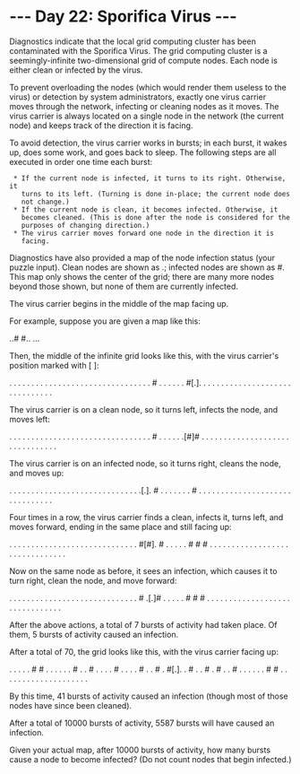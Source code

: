 # --- Day 22: Sporifica Virus ---

   Diagnostics indicate that the local grid computing cluster has been
   contaminated with the Sporifica Virus. The grid computing cluster is a
   seemingly-infinite two-dimensional grid of compute nodes. Each node is
   either clean or infected by the virus.

   To prevent overloading the nodes (which would render them useless to the
   virus) or detection by system administrators, exactly one virus carrier
   moves through the network, infecting or cleaning nodes as it moves. The
   virus carrier is always located on a single node in the network (the
   current node) and keeps track of the direction it is facing.

   To avoid detection, the virus carrier works in bursts; in each burst, it
   wakes up, does some work, and goes back to sleep. The following steps are
   all executed in order one time each burst:

     * If the current node is infected, it turns to its right. Otherwise, it
       turns to its left. (Turning is done in-place; the current node does
       not change.)
     * If the current node is clean, it becomes infected. Otherwise, it
       becomes cleaned. (This is done after the node is considered for the
       purposes of changing direction.)
     * The virus carrier moves forward one node in the direction it is
       facing.

   Diagnostics have also provided a map of the node infection status (your
   puzzle input). Clean nodes are shown as .; infected nodes are shown as #.
   This map only shows the center of the grid; there are many more nodes
   beyond those shown, but none of them are currently infected.

   The virus carrier begins in the middle of the map facing up.

   For example, suppose you are given a map like this:

 ..#
 #..
 ...

   Then, the middle of the infinite grid looks like this, with the virus
   carrier's position marked with [ ]:

 . . . . . . . . .
 . . . . . . . . .
 . . . . . . . . .
 . . . . . # . . .
 . . . #[.]. . . .
 . . . . . . . . .
 . . . . . . . . .
 . . . . . . . . .

   The virus carrier is on a clean node, so it turns left, infects the node,
   and moves left:

 . . . . . . . . .
 . . . . . . . . .
 . . . . . . . . .
 . . . . . # . . .
 . . .[#]# . . . .
 . . . . . . . . .
 . . . . . . . . .
 . . . . . . . . .

   The virus carrier is on an infected node, so it turns right, cleans the
   node, and moves up:

 . . . . . . . . .
 . . . . . . . . .
 . . . . . . . . .
 . . .[.]. # . . .
 . . . . # . . . .
 . . . . . . . . .
 . . . . . . . . .
 . . . . . . . . .

   Four times in a row, the virus carrier finds a clean, infects it, turns
   left, and moves forward, ending in the same place and still facing up:

 . . . . . . . . .
 . . . . . . . . .
 . . . . . . . . .
 . . #[#]. # . . .
 . . # # # . . . .
 . . . . . . . . .
 . . . . . . . . .
 . . . . . . . . .

   Now on the same node as before, it sees an infection, which causes it to
   turn right, clean the node, and move forward:

 . . . . . . . . .
 . . . . . . . . .
 . . . . . . . . .
 . . # .[.]# . . .
 . . # # # . . . .
 . . . . . . . . .
 . . . . . . . . .
 . . . . . . . . .

   After the above actions, a total of 7 bursts of activity had taken place.
   Of them, 5 bursts of activity caused an infection.

   After a total of 70, the grid looks like this, with the virus carrier
   facing up:

 . . . . . # # . .
 . . . . # . . # .
 . . . # . . . . #
 . . # . #[.]. . #
 . . # . # . . # .
 . . . . . # # . .
 . . . . . . . . .
 . . . . . . . . .

   By this time, 41 bursts of activity caused an infection (though most of
   those nodes have since been cleaned).

   After a total of 10000 bursts of activity, 5587 bursts will have caused an
   infection.

   Given your actual map, after 10000 bursts of activity, how many bursts
   cause a node to become infected? (Do not count nodes that begin infected.)

